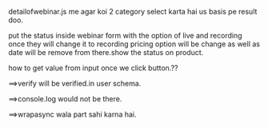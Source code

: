 detailofwebinar.js me agar koi 2 category select karta hai us basis pe result doo.

put the status inside webinar form with the option of live and recording once they will change it to recording pricing option will be change as well as date will be remove from there.show the status on product.

how to get value from input once we click button.??

==>verify will be verified.in user schema.

==>console.log would not be there.

==>wrapasync wala part sahi karna hai.
